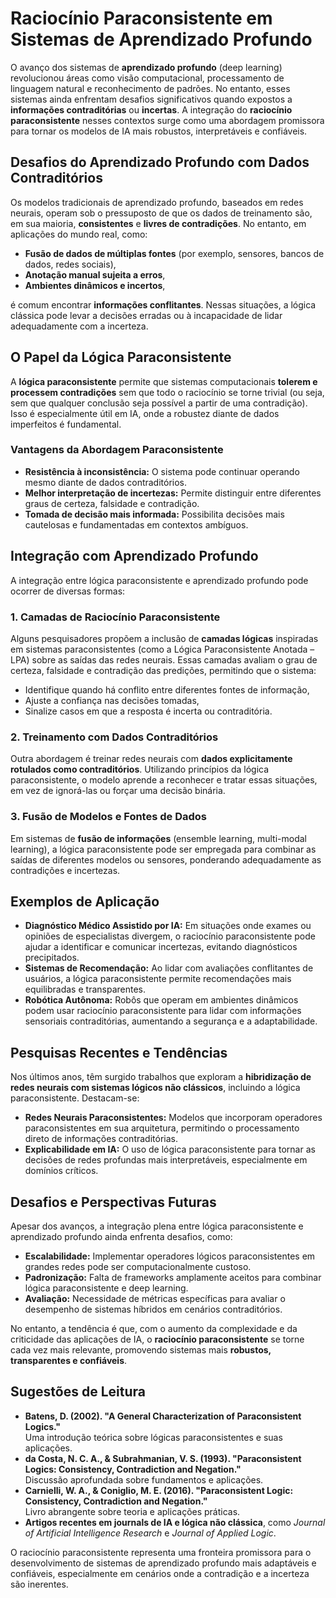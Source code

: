 # Raciocínio Paraconsistente em Sistemas de Aprendizado Profundo

O avanço dos sistemas de **aprendizado profundo** (deep learning) revolucionou áreas como visão computacional, processamento de linguagem natural e reconhecimento de padrões. No entanto, esses sistemas ainda enfrentam desafios significativos quando expostos a **informações contraditórias** ou **incertas**. A integração do **raciocínio paraconsistente** nesses contextos surge como uma abordagem promissora para tornar os modelos de IA mais robustos, interpretáveis e confiáveis.

## Desafios do Aprendizado Profundo com Dados Contraditórios

Os modelos tradicionais de aprendizado profundo, baseados em redes neurais, operam sob o pressuposto de que os dados de treinamento são, em sua maioria, **consistentes** e **livres de contradições**. No entanto, em aplicações do mundo real, como:

- **Fusão de dados de múltiplas fontes** (por exemplo, sensores, bancos de dados, redes sociais),
- **Anotação manual sujeita a erros**,
- **Ambientes dinâmicos e incertos**,

é comum encontrar **informações conflitantes**. Nessas situações, a lógica clássica pode levar a decisões erradas ou à incapacidade de lidar adequadamente com a incerteza.

## O Papel da Lógica Paraconsistente

A **lógica paraconsistente** permite que sistemas computacionais **tolerem e processem contradições** sem que todo o raciocínio se torne trivial (ou seja, sem que qualquer conclusão seja possível a partir de uma contradição). Isso é especialmente útil em IA, onde a robustez diante de dados imperfeitos é fundamental.

### Vantagens da Abordagem Paraconsistente

- **Resistência à inconsistência:** O sistema pode continuar operando mesmo diante de dados contraditórios.
- **Melhor interpretação de incertezas:** Permite distinguir entre diferentes graus de certeza, falsidade e contradição.
- **Tomada de decisão mais informada:** Possibilita decisões mais cautelosas e fundamentadas em contextos ambíguos.

## Integração com Aprendizado Profundo

A integração entre lógica paraconsistente e aprendizado profundo pode ocorrer de diversas formas:

### 1. **Camadas de Raciocínio Paraconsistente**

Alguns pesquisadores propõem a inclusão de **camadas lógicas** inspiradas em sistemas paraconsistentes (como a Lógica Paraconsistente Anotada – LPA) sobre as saídas das redes neurais. Essas camadas avaliam o grau de certeza, falsidade e contradição das predições, permitindo que o sistema:

- Identifique quando há conflito entre diferentes fontes de informação,
- Ajuste a confiança nas decisões tomadas,
- Sinalize casos em que a resposta é incerta ou contraditória.

### 2. **Treinamento com Dados Contraditórios**

Outra abordagem é treinar redes neurais com **dados explicitamente rotulados como contraditórios**. Utilizando princípios da lógica paraconsistente, o modelo aprende a reconhecer e tratar essas situações, em vez de ignorá-las ou forçar uma decisão binária.

### 3. **Fusão de Modelos e Fontes de Dados**

Em sistemas de **fusão de informações** (ensemble learning, multi-modal learning), a lógica paraconsistente pode ser empregada para combinar as saídas de diferentes modelos ou sensores, ponderando adequadamente as contradições e incertezas.

## Exemplos de Aplicação

- **Diagnóstico Médico Assistido por IA:** Em situações onde exames ou opiniões de especialistas divergem, o raciocínio paraconsistente pode ajudar a identificar e comunicar incertezas, evitando diagnósticos precipitados.
- **Sistemas de Recomendação:** Ao lidar com avaliações conflitantes de usuários, a lógica paraconsistente permite recomendações mais equilibradas e transparentes.
- **Robótica Autônoma:** Robôs que operam em ambientes dinâmicos podem usar raciocínio paraconsistente para lidar com informações sensoriais contraditórias, aumentando a segurança e a adaptabilidade.

## Pesquisas Recentes e Tendências

Nos últimos anos, têm surgido trabalhos que exploram a **hibridização de redes neurais com sistemas lógicos não clássicos**, incluindo a lógica paraconsistente. Destacam-se:

- **Redes Neurais Paraconsistentes:** Modelos que incorporam operadores paraconsistentes em sua arquitetura, permitindo o processamento direto de informações contraditórias.
- **Explicabilidade em IA:** O uso de lógica paraconsistente para tornar as decisões de redes profundas mais interpretáveis, especialmente em domínios críticos.

## Desafios e Perspectivas Futuras

Apesar dos avanços, a integração plena entre lógica paraconsistente e aprendizado profundo ainda enfrenta desafios, como:

- **Escalabilidade:** Implementar operadores lógicos paraconsistentes em grandes redes pode ser computacionalmente custoso.
- **Padronização:** Falta de frameworks amplamente aceitos para combinar lógica paraconsistente e deep learning.
- **Avaliação:** Necessidade de métricas específicas para avaliar o desempenho de sistemas híbridos em cenários contraditórios.

No entanto, a tendência é que, com o aumento da complexidade e da criticidade das aplicações de IA, o **raciocínio paraconsistente** se torne cada vez mais relevante, promovendo sistemas mais **robustos, transparentes e confiáveis**.

## Sugestões de Leitura

- **Batens, D. (2002). "A General Characterization of Paraconsistent Logics."**  
  Uma introdução teórica sobre lógicas paraconsistentes e suas aplicações.
- **da Costa, N. C. A., & Subrahmanian, V. S. (1993). "Paraconsistent Logics: Consistency, Contradiction and Negation."**  
  Discussão aprofundada sobre fundamentos e aplicações.
- **Carnielli, W. A., & Coniglio, M. E. (2016). "Paraconsistent Logic: Consistency, Contradiction and Negation."**  
  Livro abrangente sobre teoria e aplicações práticas.
- **Artigos recentes em journals de IA e lógica não clássica**, como *Journal of Artificial Intelligence Research* e *Journal of Applied Logic*.



O raciocínio paraconsistente representa uma fronteira promissora para o desenvolvimento de sistemas de aprendizado profundo mais adaptáveis e confiáveis, especialmente em cenários onde a contradição e a incerteza são inerentes.